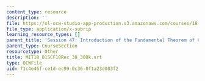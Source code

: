 ```yaml
---
content_type: resource
description: ''
file: https://ol-ocw-studio-app-production.s3.amazonaws.com/courses/18-01sc-single-variable-calculus-fall-2010/71c4e46fce1dec990c360f1a23d003f2_MIT18_01SCF10Rec_38_300k.srt
file_type: application/x-subrip
learning_resource_types: []
parent_title: 'Session 47: Introduction of the Fundamental Theorem of Calculus'
parent_type: CourseSection
resourcetype: Other
title: MIT18_01SCF10Rec_38_300k.srt
type: OCWFile
uid: 71c4e46f-ce1d-ec99-0c36-0f1a23d003f2
---
```

